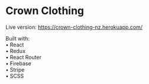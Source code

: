 # Crown Clothing
Live version: https://crown-clothing-nz.herokuapp.com/
<br />

Built with:<br />
•	React<br />
•	Redux<br />
•	React Router<br />
•	Firebase<br />
•	Stripe<br />
•	SCSS<br />
